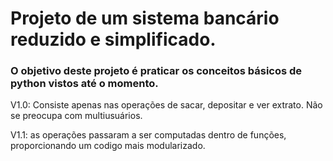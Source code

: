 # Projeto de um sistema bancário reduzido e simplificado.
### O objetivo deste projeto é praticar os conceitos básicos de python vistos até o momento.
V1.0: Consiste apenas nas operações de sacar, depositar e ver extrato. Não se preocupa com multiusuários.

V1.1: as operações passaram a ser computadas dentro de funções, proporcionando um codigo mais modularizado.
